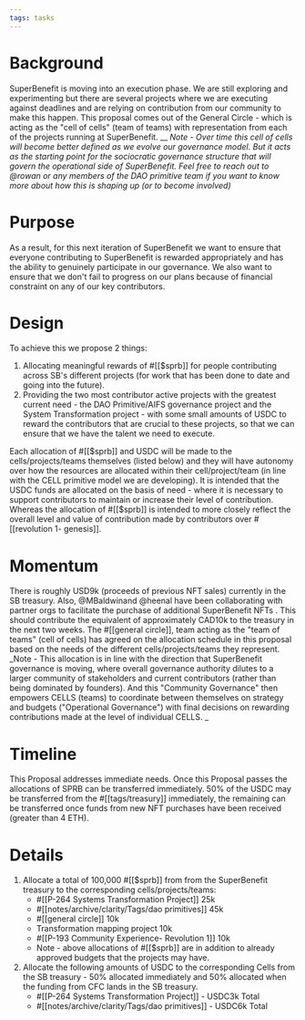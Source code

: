 ```yaml
---
tags: tasks
---
```


# Background
SuperBenefit is moving into an execution phase. We are still exploring and experimenting but there are several projects where we are executing against deadlines and are relying on contribution from our community to make this happen.
This proposal comes out of the General Circle - which is acting as the "cell of cells" (team of teams) with representation from each of the projects running at SuperBenefit. __
_Note - Over time this cell of cells will become better defined as we evolve our governance model. But it acts as the starting point for the sociocratic governance structure that will govern the operational side of SuperBenefit. Feel free to reach out to @rowan or any members of the DAO primitive team if you want to know more about how this is shaping up (or to become involved)_
# Purpose
As a result, for this next iteration of SuperBenefit we want to ensure that everyone contributing to SuperBenefit is rewarded appropriately and has the ability to genuinely participate in our governance.  We also want to ensure that we don't fail to progress on our plans because of financial constraint on any of our key contributors.  
# Design
To achieve this we propose 2 things:
1. Allocating meaningful rewards of #[[$sprb]] for people contributing across SB's different projects (for work that has been done to date and going into the future). 
2. Providing the two most contributor active projects with the greatest current need - the DAO Primitive/AIFS governance project and the System Transformation project - with some small amounts of USDC to reward the contributors that are crucial to these projects, so that we can ensure that we have the talent we need to execute.     

Each allocation of #[[$sprb]] and USDC will be made to the cells/projects/teams themselves (listed below) and they will have autonomy over how the resources are allocated within their cell/project/team (in line with the CELL primitive model we are developing). 
It is intended that the USDC funds are allocated on the basis of need - where it is necessary to support contributors to maintain or increase their level of contribution. Whereas the allocation of #[[$sprb]] is intended to more closely reflect the overall level and value of contribution made by contributors over  #[[revolution 1- genesis]]. 
# Momentum
There is roughly USD9k (proceeds of previous NFT sales) currently in the SB treasury. Also, @MBaldwinand @heenal have been collaborating with partner orgs to facilitate the purchase of additional SuperBenefit NFTs . This should contribute the equivalent of approximately CAD10k to the treasury in the next two weeks.
The #[[general circle]], team acting as the "team of teams" (cell of cells) has agreed on the allocation schedule in this proposal based on the needs of the different cells/projects/teams they represent.  
_Note - This allocation is in line with the direction that SuperBenefit governance is moving, where overall governance authority dilutes to a larger community of stakeholders and current contributors (rather than being dominated by founders). And this "Community Governance" then empowers CELLS (teams) to coordinate between themselves on strategy and budgets ("Operational Governance") with final decisions on rewarding contributions made at the level of individual CELLS. _
# Timeline
This Proposal addresses immediate needs. Once this Proposal passes the allocations of SPRB can be transferred immediately. 
50% of the USDC may be transferred from the #[[tags/treasury]] immediately, the remaining can be transferred once funds from new NFT purchases have been received (greater than 4 ETH).

# Details
1. Allocate a total of 100,000 #[[$sprb]] from from the SuperBenefit treasury to the corresponding cells/projects/teams:
	- #[[P-264 Systems Transformation Project]] 25k
	- #[[notes/archive/clarity/Tags/dao primitives]]  45k
	-  #[[general circle]] 10k
	- Transformation mapping project 10k
	- #[[P-193 Community Experience- Revolution 1]] 10k
	- Note - above allocations of #[[$sprb]] are in addition to already approved budgets that the projects may have. 
2. Allocate the following amounts of USDC to the corresponding Cells from the SB treasury - 50% allocated immediately and 50% allocated when the funding from CFC lands in the SB treasury.
	- #[[P-264 Systems Transformation Project]] - USDC3k Total
	- #[[notes/archive/clarity/Tags/dao primitives]]  - USDC6k Total
